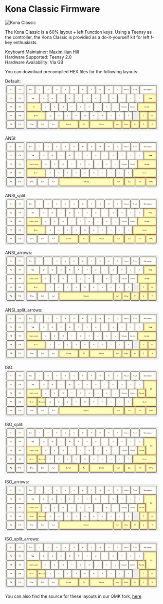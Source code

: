 # Kona Classic Firmware

![Kona Classic](http://i.imgur.com/7twIpuB.jpg)

The Kona Classic is a 60% layout + left Function keys. Using a Teensy as the controller, the Kona Classic is provided as a do-it-yourself kit for left f-key enthusiasts.

Keyboard Maintainer: [Maximillian Hill](https://github.com/DangerousParts)  
Hardware Supported: Teensy 2.0  
Hardware Availability: Via GB

You can download precompiled HEX files for the following layouts:

Default:
![Default](layout_images/default.png)  

ANSI:
![ANSI](layout_images/ansi.png)  

ANSI_split:
![ANSI w/ Split Space](layout_images/ansi_split.png)  

ANSI_arrows:
![ANSI w/ Arrows](layout_images/ansi_arrows.png)  

ANSI_split_arrows:
![ANSI w/ Split Space & Arrows](layout_images/ansi_split_arrows.png)  

ISO:
![ISO](layout_images/iso.png)  

ISO_split:
![ISO w/ Split Space](layout_images/iso_split.png)  

ISO_arrows:
![ISO w/ Arrows](layout_images/iso_arrows.png)  

ISO_split_arrows:
![ISO w/ Split Space & Arrows](layout_images/iso_split_arrows.png)  

You can also find the source for these layouts in our QMK fork, [here](https://github.com/DangerousParts/qmk_firmware).